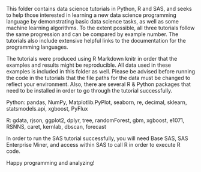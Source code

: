 This folder contains data science tutorials in Python, R and SAS, and seeks to help those interested in learning a new data science programming language by demonstrating basic data science tasks, as well as some machine learning algorithms.  To the extent possible, all three tutorials follow the same progression and can be compared by example number.  The tutorials also include extensive helpful links to the documentation for the programming languages.  

The tutorials were produced using R Markdown knitr in order that the examples and results might be reproducible.  All data used in these examples is included in this folder as well.  Please be advised before running the code in the tutorials that the file paths for the data must be changed to reflect your environment.  Also, there are several R & Python packages that need to be installed in order to go through the tutorial successfully.

Python: pandas, NumPy, Matplotlib.PyPlot, seaborn, re, decimal, sklearn, statsmodels.api, xgboost, PyFlux

R: gdata, rjson, ggplot2, dplyr, tree, randomForest, gbm, xgboost, e1071, RSNNS, caret, kernlab, dbscan, forecast

In order to run the SAS tutorial successfully, you will need Base SAS, SAS Enterprise Miner, and access within SAS to call R in order to execute R code.

Happy programming and analyzing!
